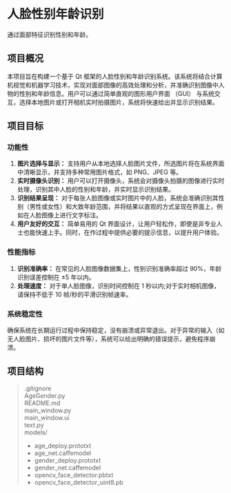# 人脸性别年龄识别
通过面部特征识别性别和年龄。

## 项目概况
本项目旨在构建一个基于 Qt 框架的人脸性别和年龄识别系统。该系统将结合计算机视觉和机器学习技术，实现对面部图像的高效处理和分析，并准确识别图像中人物的性别和年龄信息。用户可以通过简单直观的图形用户界面 （GUI） 与系统交互，选择本地图片或打开相机实时拍摄图片，系统将快速给出并显示识别结果。

## 项目目标
### 功能性
1. **图片选择与显示：** 支持用户从本地选择人脸图片文件，所选图片将在系统界面中清晰显示，并支持多种常用图片格式，如 PNG、JPEG 等。
2. **实时摄像头识别：** 用户可以打开摄像头，系统会对摄像头拍摄的图像进行实时处理，识别其中人脸的性别和年龄，并实时显示识别结果。
3. **识别结果呈现：** 对于每张人脸图像或实时图片中的人脸，系统会准确识别其性别（男性或女性）和大致年龄范围，并将结果以直观的方式呈现在界面上，例如在人脸图像上进行文字标注。
4. **用户友好的交互：** 简单易用的 Qt 界面设计，让用户轻松作，即使是非专业人士也能快速上手。同时，在作过程中提供必要的提示信息，以提升用户体验。
### 性能指标
1. **识别准确率：** 在常见的人脸图像数据集上，性别识别准确率超过 90%，年龄识别误差控制在 ±5 年以内。
2. **处理速度：** 对于单人脸图像，识别时间控制在 1 秒以内;对于实时相机图像，请保持不低于 10 帧/秒的平滑识别帧速率。
### 系统稳定性
确保系统在长期运行过程中保持稳定，没有崩溃或异常退出。对于异常的输入（如无人脸图片、损坏的图片文件等），系统可以给出明确的错误提示，避免程序崩溃。

## 项目结构
>.gitignore  
>AgeGender.py  
>README.md  
>main_window.py  
>main_window.ui  
>text.py  
>models/  
>+ age_deploy.prototxt  
>+ age_net.caffemodel  
>+ gender_deploy.prototxt  
>+ gender_net.caffemodel  
>+ opencv_face_detector.pbtxt  
>+ opencv_face_detector_uint8.pb